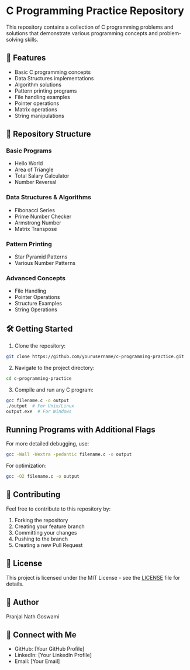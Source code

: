 # C Programming Practice Repository

This repository contains a collection of C programming problems and solutions that demonstrate various programming concepts and problem-solving skills.

## 🚀 Features

- Basic C programming concepts
- Data Structures implementations
- Algorithm solutions
- Pattern printing programs
- File handling examples
- Pointer operations
- Matrix operations
- String manipulations

## 📁 Repository Structure

### Basic Programs
- Hello World
- Area of Triangle
- Total Salary Calculator
- Number Reversal

### Data Structures & Algorithms
- Fibonacci Series
- Prime Number Checker
- Armstrong Number
- Matrix Transpose

### Pattern Printing
- Star Pyramid Patterns
- Various Number Patterns

### Advanced Concepts
- File Handling
- Pointer Operations
- Structure Examples
- String Operations

## 🛠️ Getting Started

1. Clone the repository:
```bash
git clone https://github.com/yourusername/c-programming-practice.git
```

2. Navigate to the project directory:
```bash
cd c-programming-practice
```

3. Compile and run any C program:
```bash
gcc filename.c -o output
./output  # For Unix/Linux
output.exe  # For Windows
```

## Running Programs with Additional Flags

For more detailed debugging, use:
```bash
gcc -Wall -Wextra -pedantic filename.c -o output
```

For optimization:
```bash
gcc -O2 filename.c -o output
```

## 📝 Contributing

Feel free to contribute to this repository by:
1. Forking the repository
2. Creating your feature branch
3. Committing your changes
4. Pushing to the branch
5. Creating a new Pull Request

## 📄 License

This project is licensed under the MIT License - see the [LICENSE](LICENSE) file for details.

## 👤 Author

Pranjal Nath Goswami

## 🤝 Connect with Me

- GitHub: [Your GitHub Profile]
- LinkedIn: [Your LinkedIn Profile]
- Email: [Your Email]